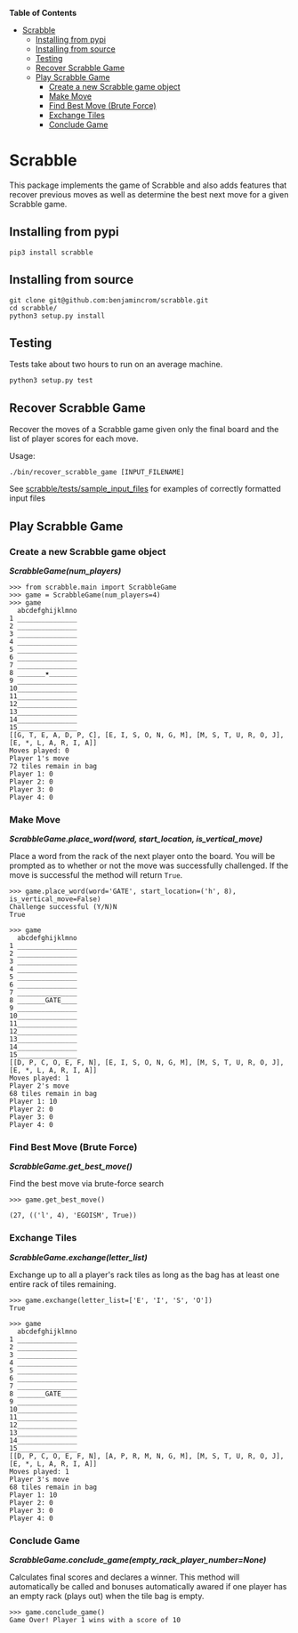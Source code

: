 **Table of Contents**

- [Scrabble](#)
    - [Installing from pypi](#)
    - [Installing from source](#)
    - [Testing](#)
    - [Recover Scrabble Game](#)
    - [Play Scrabble Game](#)
        - [Create a new Scrabble game object](#)
        - [Make Move](#)
        - [Find Best Move (Brute Force)](#)
        - [Exchange Tiles](#)
        - [Conclude Game](#)

# Scrabble
This package implements the game of Scrabble and also adds features that
recover previous moves as well as determine the best next move for a given
Scrabble game.

## Installing from pypi
```
pip3 install scrabble
```
## Installing from source
```
git clone git@github.com:benjamincrom/scrabble.git
cd scrabble/
python3 setup.py install
```

## Testing
Tests take about two hours to run on an average machine.

```
python3 setup.py test
```

## Recover Scrabble Game
Recover the moves of a Scrabble game given only the 
final board and the list of player scores for each move.

Usage:
```shell
./bin/recover_scrabble_game [INPUT_FILENAME]
```
See [scrabble/tests/sample_input_files](scrabble/tests/sample_input_files)
for examples of correctly formatted input files

## Play Scrabble Game
### Create a new Scrabble game object
__*ScrabbleGame(num_players)*__

```
>>> from scrabble.main import ScrabbleGame
>>> game = ScrabbleGame(num_players=4)
>>> game
  abcdefghijklmno
1 _______________
2 _______________
3 _______________
4 _______________
5 _______________
6 _______________
7 _______________
8 _______★_______
9 _______________
10_______________
11_______________
12_______________
13_______________
14_______________
15_______________
[[G, T, E, A, D, P, C], [E, I, S, O, N, G, M], [M, S, T, U, R, O, J], [E, *, L, A, R, I, A]]
Moves played: 0
Player 1's move
72 tiles remain in bag
Player 1: 0
Player 2: 0
Player 3: 0
Player 4: 0
```

### Make Move
__*ScrabbleGame.place_word(word, start_location, is_vertical_move)*__

Place a word from the rack of the next player onto the board.  You will be
prompted as to whether or not the move was successfully challenged.  If the
move is successful the method will return `True`.
```
>>> game.place_word(word='GATE', start_location=('h', 8), is_vertical_move=False)
Challenge successful (Y/N)N
True

>>> game
  abcdefghijklmno
1 _______________
2 _______________
3 _______________
4 _______________
5 _______________
6 _______________
7 _______________
8 _______GATE____
9 _______________
10_______________
11_______________
12_______________
13_______________
14_______________
15_______________
[[D, P, C, O, E, F, N], [E, I, S, O, N, G, M], [M, S, T, U, R, O, J], [E, *, L, A, R, I, A]]
Moves played: 1
Player 2's move
68 tiles remain in bag
Player 1: 10
Player 2: 0
Player 3: 0
Player 4: 0
```

### Find Best Move (Brute Force)
__*ScrabbleGame.get_best_move()*__

Find the best move via brute-force search
```
>>> game.get_best_move()

(27, (('l', 4), 'EGOISM', True))
```

### Exchange Tiles
__*ScrabbleGame.exchange(letter_list)*__

Exchange up to all a player's rack tiles as long as the bag has at least
one entire rack of tiles remaining.
```
>>> game.exchange(letter_list=['E', 'I', 'S', 'O'])
True

>>> game
  abcdefghijklmno
1 _______________
2 _______________
3 _______________
4 _______________
5 _______________
6 _______________
7 _______________
8 _______GATE____
9 _______________
10_______________
11_______________
12_______________
13_______________
14_______________
15_______________
[[D, P, C, O, E, F, N], [A, P, R, M, N, G, M], [M, S, T, U, R, O, J], [E, *, L, A, R, I, A]]
Moves played: 1
Player 3's move
68 tiles remain in bag
Player 1: 10
Player 2: 0
Player 3: 0
Player 4: 0
```

### Conclude Game
__*ScrabbleGame.conclude_game(empty_rack_player_number=None)*__

Calculates final scores and declares a winner.  This method will automatically
be called and bonuses automatically awared if one player has an empty rack
(plays out) when the tile bag is empty.
```
>>> game.conclude_game()
Game Over! Player 1 wins with a score of 10
```
